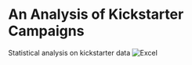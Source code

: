 # An Analysis of Kickstarter Campaigns
Statistical analysis on kickstarter data
![Excel](https://user-images.githubusercontent.com/113773420/191872183-f9aea2d2-8552-47b3-ba7f-e896ee0ce36e.png)

